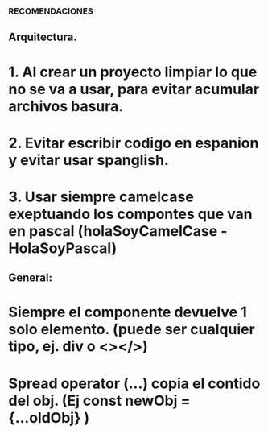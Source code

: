 ### RECOMENDACIONES 


 ## Arquitectura.
  # 1. Al crear un proyecto limpiar lo que no se va a usar, para evitar acumular archivos basura.
  # 2. Evitar escribir codigo en espanion y evitar usar spanglish.
  # 3. Usar siempre camelcase exeptuando los compontes que van en pascal (holaSoyCamelCase - HolaSoyPascal)


  ## General: 

  # Siempre el componente devuelve 1 solo elemento. (puede ser cualquier tipo, ej. div o <></>)
  # Spread operator (...) copia el contido del obj. (Ej  const newObj = {...oldObj} )